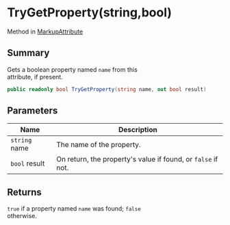 # TryGetProperty(string,bool)

Method in [MarkupAttribute](yarn.markup.markupattribute.md)

## Summary

Gets a boolean property named `name` from this\
attribute, if present.

```csharp
public readonly bool TryGetProperty(string name, out bool result)
```

## Parameters

| Name          | Description                                                  |
| ------------- | ------------------------------------------------------------ |
| `string` name | The name of the property.                                    |
| `bool` result | On return, the property's value if found, or `false` if not. |

## Returns

`true` if a property named `name` was found; `false`\
otherwise.
